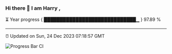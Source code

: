 ### Hi there 👋 I am Harry , 

⏳ Year progress { █████████████████████████████▁ } 97.89 %

---

⏰ Updated on Sun, 24 Dec 2023 07:18:57 GMT

![Progress Bar CI](https://github.com/duykhang68/duykhang68/workflows/Progress%20Bar%20CI/badge.svg)
